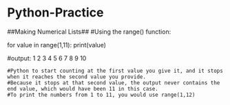 # Python-Practice

##Making Numerical Lists##
#Using the range() function:

for value in range(1,11):
    print(value)

#output:
1
2
3
4
5
6
7
8
9
10
   
    #Python to start counting at the first value you give it, and it stops when it reaches the second value you provide.
    #Because it stops at that second value, the output never contains the end value, which would have been 11 in this case.
    #To print the numbers from 1 to 11, you would use range(1,12)
